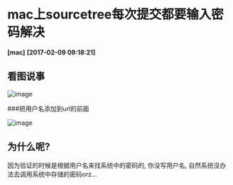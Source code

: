 # mac上sourcetree每次提交都要输入密码解决
**[mac]**   **[2017-02-09 09:18:21]**

## 看图说事

![image](https://383514580.github.io/server/assets/1.png)

###把用户名添加到url的前面

![image](https://383514580.github.io/server/assets/2.png)

## 为什么呢?
因为验证的时候是根据用户名来找系统中的密码的, 你没写用户名, 自然系统没办法去调用系统中存储的密码orz...


